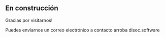 ## En construcción

Gracias por visitarnos!

Puedes enviarnos un correo electrónico a contacto arroba disoc.software
